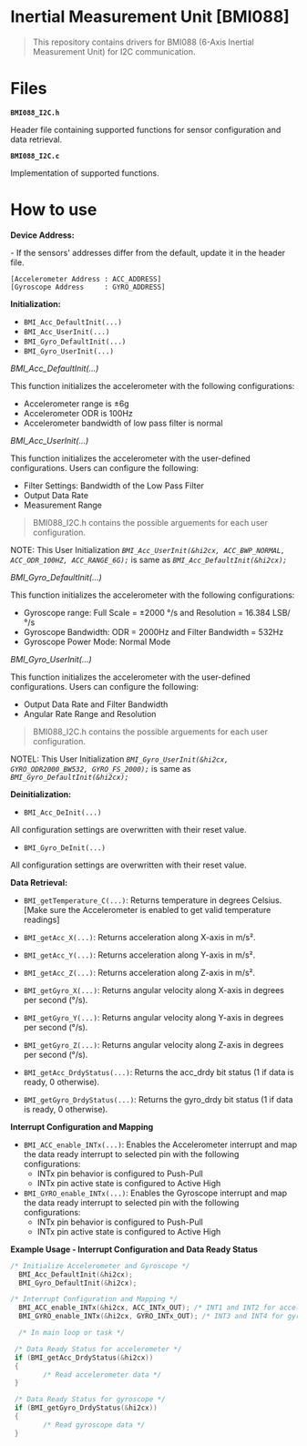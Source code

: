 # Inertial Measurement Unit [BMI088]

> This repository contains drivers for BMI088 (6-Axis Inertial Measurement Unit) for I2C communication.

# Files
**`BMI088_I2C.h`**
<p>Header file containing supported functions for sensor configuration and data retrieval. 

**`BMI088_I2C.c`**
<p> Implementation of supported functions.

# How to use
**Device Address:**
<p>- If the sensors' addresses differ from the default, update it in the header file.

`[Accelerometer Address : ACC_ADDRESS]`  
`[Gyroscope Address     : GYRO_ADDRESS]`  

**Initialization:**
- `BMI_Acc_DefaultInit(...)`
- `BMI_Acc_UserInit(...)`
- `BMI_Gyro_DefaultInit(...)`
- `BMI_Gyro_UserInit(...)`

*BMI_Acc_DefaultInit(...)* 
<p>This function initializes the accelerometer with the following configurations:

- Accelerometer range is ±6g
- Accelerometer ODR is 100Hz
- Accelerometer bandwidth of low pass filter is normal

*BMI_Acc_UserInit(...)* 
<p>This function initializes the accelerometer with the user-defined configurations.
Users can configure the following:

- Filter Settings: Bandwidth of the Low Pass Filter
- Output Data Rate
- Measurement Range

>BMI088_I2C.h contains the possible arguements for each user configuration.

NOTE: This User Initialization *`BMI_Acc_UserInit(&hi2cx, ACC_BWP_NORMAL, ACC_ODR_100HZ, ACC_RANGE_6G);`* is same as *`BMI_Acc_DefaultInit(&hi2cx);`*


*BMI_Gyro_DefaultInit(...)* 
<p>This function initializes the accelerometer with the following configurations:

- Gyroscope range: Full Scale = ±2000 °/s and Resolution = 16.384 LSB/°/s
- Gyroscope Bandwidth: ODR = 2000Hz and Filter Bandwidth = 532Hz
- Gyroscope Power Mode: Normal Mode

*BMI_Gyro_UserInit(...)* 
<p>This function initializes the accelerometer with the user-defined configurations.
Users can configure the following:

- Output Data Rate and Filter Bandwidth
- Angular Rate Range and Resolution

>BMI088_I2C.h contains the possible arguements for each user configuration.

NOTEL: This User Initialization *`BMI_Gyro_UserInit(&hi2cx, GYRO_ODR2000_BW532, GYRO_FS_2000);`* is same as *`BMI_Gyro_DefaultInit(&hi2cx);`*

**Deinitialization:**
- `BMI_Acc_DeInit(...)`
<p> All configuration settings are overwritten with their reset value.

- `BMI_Gyro_DeInit(...)`
<p> All configuration settings are overwritten with their reset value.

**Data Retrieval:**
- `BMI_getTemperature_C(...)`: Returns temperature in degrees Celsius. [Make sure the Accelerometer is enabled to get valid temperature readings]

- `BMI_getAcc_X(...)`: Returns acceleration along X-axis in m/s².

- `BMI_getAcc_Y(...)`: Returns acceleration along Y-axis in m/s².

- `BMI_getAcc_Z(...)`: Returns acceleration along Z-axis in m/s².

- `BMI_getGyro_X(...)`: Returns angular velocity along X-axis in degrees per second (°/s).

- `BMI_getGyro_Y(...)`: Returns angular velocity along Y-axis in degrees per second (°/s).

- `BMI_getGyro_Z(...)`: Returns angular velocity along Z-axis in degrees per second (°/s).

- `BMI_getAcc_DrdyStatus(...)`: Returns the acc_drdy bit status (1 if data is ready, 0 otherwise).

- `BMI_getGyro_DrdyStatus(...)`: Returns the gyro_drdy bit status (1 if data is ready, 0 otherwise).

**Interrupt Configuration and Mapping**
- `BMI_ACC_enable_INTx(...)`: Enables the Accelerometer interrupt and map the data ready interrupt to selected pin with the following configurations:
    - INTx pin behavior is configured to Push-Pull
    - INTx pin active state is configured to Active High
- `BMI_GYRO_enable_INTx(...)`: Enables the Gyroscope interrupt and map the data ready interrupt to selected pin with the following configurations:
    - INTx pin behavior is configured to Push-Pull
    - INTx pin active state is configured to Active High

**Example Usage - Interrupt Configuration and Data Ready Status**
```c
/* Initialize Accelerometer and Gyroscope */
  BMI_Acc_DefaultInit(&hi2cx);
  BMI_Gyro_DefaultInit(&hi2cx);

/* Interrupt Configuration and Mapping */
  BMI_ACC_enable_INTx(&hi2cx, ACC_INTx_OUT); /* INT1 and INT2 for accelerometer */
  BMI_GYRO_enable_INTx(&hi2cx, GYRO_INTx_OUT); /* INT3 and INT4 for gyroscope */

  /* In main loop or task */

 /* Data Ready Status for accelerometer */
 if (BMI_getAcc_DrdyStatus(&hi2cx))
 {
        /* Read accelerometer data */
 }

 /* Data Ready Status for gyroscope */
 if (BMI_getGyro_DrdyStatus(&hi2cx))
 {
        /* Read gyroscope data */
 }
```